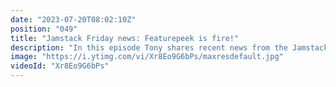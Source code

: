 ```yaml
---
date: "2023-07-20T08:02:10Z"
position: "049"
title: "Jamstack Friday news: Featurepeek is fire!"
description: "In this episode Tony shares recent news from the Jamstack world.\n\nNews items: \nContentstack, Uniform and Epam event: https://info.contentstack.com/personalization-developer-workshop-uniform-05-26-2021.html\nFeaturepeek: https://www.netlify.com/blog/2021/05/19/next-generation-deploy-previews-plus-netlify-acquires-featurepeek/\nWebcontainers: https://blog.stackblitz.com/posts/introducing-webcontainers/\nNext JS Conf: https://nextjs.org/conf\n\nFollow us here:\nhttps://twitter.com/tmamedbekov\nhttps://twitter.com/timbenniks"
image: "https://i.ytimg.com/vi/Xr8Eo9G6bPs/maxresdefault.jpg"
videoId: "Xr8Eo9G6bPs"
---
```



